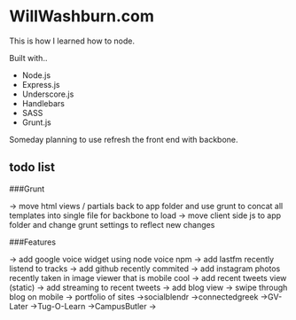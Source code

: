 WillWashburn.com
===========
This is how I learned how to node. 

Built with..
* Node.js
* Express.js
* Underscore.js
* Handlebars
* SASS
* Grunt.js

Someday planning to use refresh the front end with backbone.

todo list
---------
###Grunt

->	move html views / partials back to app folder and use grunt to concat all templates into single file for backbone to load
->	move client side js to app folder and change grunt settings to reflect new changes

###Features

->	add google voice widget using node voice npm
->	add lastfm recently listend to tracks
->	add github recently commited
->	add instagram photos recently taken in image viewer that is mobile cool
->	add recent tweets view (static)
->	add streaming to recent tweets
->	add blog view
->	swipe through blog on mobile
-> 	portfolio of sites
	->socialblendr
	->connectedgreek
	->GV-Later
	->Tug-O-Learn
	->CampusButler
	->
